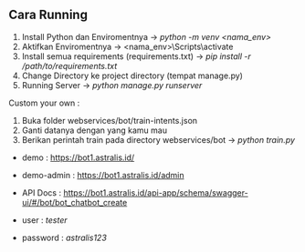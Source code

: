 ## Cara Running

1. Install Python dan Enviromentnya
-> *python -m venv <nama_env>*
2. Aktifkan Enviromentnya -> <nama_env>\Scripts\activate
3. Install semua requirements (requirements.txt) -> *pip install -r /path/to/requirements.txt*
3. Change Directory ke project directory (tempat manage.py)
4. Running Server -> *python manage.py runserver*

Custom your own :
1. Buka folder webservices/bot/train-intents.json
2. Ganti datanya dengan yang kamu mau
3. Berikan perintah train pada directory webservices/bot -> *python train.py*

- demo : https://bot1.astralis.id/
- demo-admin : https://bot1.astralis.id/admin
- API Docs : https://bot1.astralis.id/api-app/schema/swagger-ui/#/bot/bot_chatbot_create

- user : *tester*
- password : *astralis123*